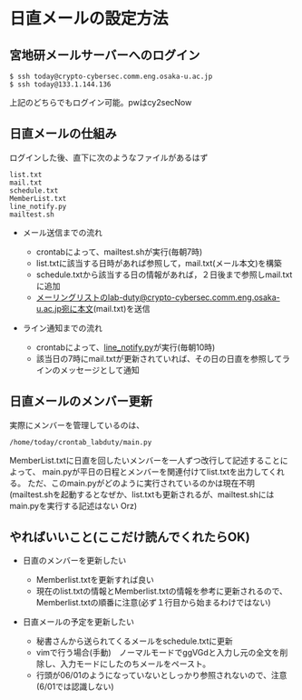 # 日直メールの設定方法

## 宮地研メールサーバーへのログイン

```
$ ssh today@crypto-cybersec.comm.eng.osaka-u.ac.jp
$ ssh today@133.1.144.136
```
上記のどちらでもログイン可能。pwはcy2secNow

## 日直メールの仕組み
ログインした後、直下に次のようなファイルがあるはず
```
list.txt
mail.txt
schedule.txt
MemberList.txt
line_notify.py
mailtest.sh
```
- メール送信までの流れ
  - crontabによって、mailtest.shが実行(毎朝7時)
  - list.txtに該当する日時があれば参照して，mail.txt(メール本文)を構築
  - schedule.txtから該当する日の情報があれば，２日後まで参照しmail.txtに追加
  - メーリングリストのlab-duty@crypto-cybersec.comm.eng.osaka-u.ac.jp宛に本文(mail.txt)を送信

- ライン通知までの流れ
  - crontabによって、[line_notify.py](https://notify-bot.line.me/doc/ja/)が実行(毎朝10時)
  - 該当日の7時にmail.txtが更新されていれば、その日の日直を参照してラインのメッセージとして通知

## 日直メールのメンバー更新

実際にメンバーを管理しているのは、
```
/home/today/crontab_labduty/main.py
```
MemberList.txtに日直を回したいメンバーを一人ずつ改行して記述することによって、
main.pyが平日の日程とメンバーを関連付けてlist.txtを出力してくれる。
ただ、このmain.pyがどのように実行されているのかは現在不明
(mailtest.shを起動するとなぜか、list.txtも更新されるが、mailtest.shにはmain.pyを実行する記述はない Orz)

## やればいいこと(ここだけ読んでくれたらOK)

- 日直のメンバーを更新したい
  - Memberlist.txtを更新すれば良い
  - 現在のlist.txtの情報とMemberlist.txtの情報を参考に更新されるので、Memberlist.txtの順番に注意(必ず１行目から始まるわけではない)

- 日直メールの予定を更新したい
  - 秘書さんから送られてくるメールをschedule.txtに更新
  - vimで行う場合(手動)　ノーマルモードでggVGdと入力し元の全文を削除し、入力モードにしたのちメールをペースト。
  - 行頭が06/01のようになっていないとしっかり参照されないので、注意(6/01では認識しない)


